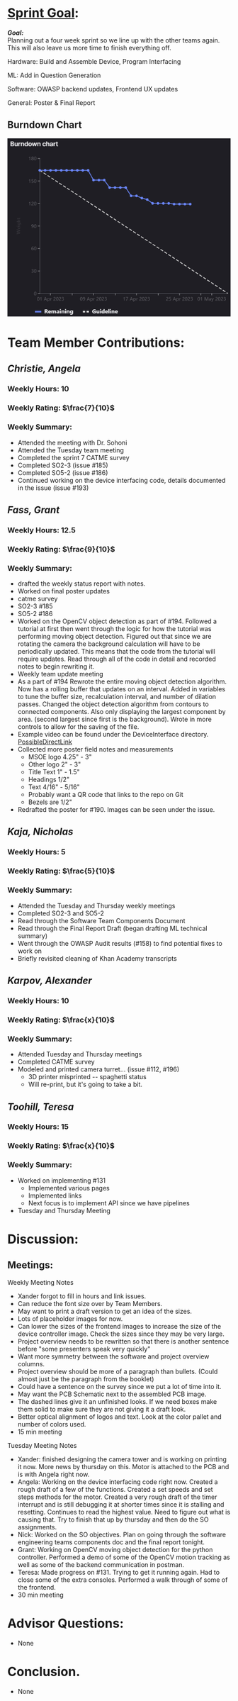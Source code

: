 # [Sprint Goal](https://gitlab.com/msoe.edu/sdl/y23-senior-design/24-transcription-study-assistant/-/milestones/8#tab-issues): 
***Goal:***   
Planning out a four week sprint so we line up with the other teams again. This will also leave us more time to finish everything off.

Hardware: Build and Assemble Device, Program Interfacing

ML: Add in Question Generation

Software: OWASP backend updates, Frontend UX updates

General: Poster & Final Report


## Burndown Chart

![image](uploads/35815ee5cf79591e9a2019cd53f5f946/image.png)

# Team Member Contributions:
## *Christie, Angela*
### Weekly Hours: 10
### Weekly Rating: $`\frac{7}{10}`$
### Weekly Summary: 
- Attended the meeting with Dr. Sohoni
- Attended the Tuesday team meeting
- Completed the sprint 7 CATME survey
- Completed SO2-3 (issue #185)
- Completed SO5-2 (issue #186)
- Continued working on the device interfacing code, details documented in the issue (issue #193)


## *Fass, Grant*
### Weekly Hours: 12.5
### Weekly Rating: $`\frac{9}{10}`$ 
### Weekly Summary:
- drafted the weekly status report with notes. 
- Worked on final poster updates
- catme survey
- SO2-3 #185 
- SO5-2 #186 
- Worked on the OpenCV object detection as part of #194. Followed a tutorial at first then went through the logic for how the tutorial was performing moving object detection. Figured out that since we are rotating the camera the background calculation will have to be periodically updated. This means that the code from the tutorial will require updates. Read through all of the code in detail and recorded notes to begin rewriting it.
- Weekly team update meeting
- As a part of #194 Rewrote the entire moving object detection algorithm. Now has a rolling buffer that updates on an interval. Added in variables to tune the buffer size, recalculation interval, and number of dilation passes. Changed the object detection algorithm from contours to connected components. Also only displaying the largest component by area. (second largest since first is the background). Wrote in more controls to allow for the saving of the file.
- Example video can be found under the DeviceInterface directory. [PossibleDirectLink](https://gitlab.com/msoe.edu/sdl/y23-senior-design/24-transcription-study-assistant/-/blob/main/DeviceInterface/Example_Motion_Tracking.mp4)
- Collected more poster field notes and measurements
  - MSOE logo 4.25" - 3"
  - Other logo 2" - 3"
  - Title Text 1" - 1.5"
  - Headings 1/2"
  - Text 4/16" - 5/16"
  - Probably want a QR code that links to the repo on Git
  - Bezels are 1/2"
- Redrafted the poster for #190. Images can be seen under the issue.

## *Kaja, Nicholas*
### Weekly Hours: 5
### Weekly Rating: $`\frac{5}{10}`$
### Weekly Summary: 
- Attended the Tuesday and Thursday weekly meetings
- Completed SO2-3 and SO5-2
- Read through the Software Team Components Document
- Read through the Final Report Draft (began drafting ML technical summary)
- Went through the OWASP Audit results (#158) to find potential fixes to work on
- Briefly revisited cleaning of Khan Academy transcripts
 
## *Karpov, Alexander*
### Weekly Hours: 10
### Weekly Rating: $`\frac{x}{10}`$
### Weekly Summary:
- Attended Tuesday and Thursday meetings
- Completed CATME survey
- Modeled and printed camera turret... (issue #112, #196)
  - 3D printer misprinted -- spaghetti status
  - Will re-print, but it's going to take a bit.

## *Toohill, Teresa*
### Weekly Hours:  15
### Weekly Rating: $`\frac{x}{10}`$
### Weekly Summary:
- Worked on implementing #131 
  - Implemented various pages
  - Implemented links
  - Next focus is to implement API since we have pipelines
- Tuesday and Thursday Meeting


# Discussion:
## Meetings:
Weekly Meeting Notes
- Xander forgot to fill in hours and link issues.
- Can reduce the font size over by Team Members.
- May want to print a draft version to get an idea of the sizes.
- Lots of placeholder images for now. 
- Can lower the sizes of the frontend images to increase the size of the device controller image. Check the sizes since they may be very large.
- Project overview needs to be rewritten so that there is another sentence before "some presenters speak very quickly"
- Want more symmetry between the software and project overview columns. 
- Project overview should be more of a paragraph than bullets. (Could almost just be the paragraph from the booklet)
- Could have a sentence on the survey since we put a lot of time into it. 
- May want the PCB Schematic next to the assembled PCB image.
- The dashed lines give it an unfinished looks. If we need boxes make them solid to make sure they are not giving it a draft look.
- Better optical alignment of logos and text. Look at the color pallet and number of colors used.
- 15 min meeting

Tuesday Meeting Notes
- Xander: finished designing the camera tower and is working on printing it now. More news by thursday on this. Motor is attached to the PCB and is with Angela right now.
- Angela: Working on the device interfacing code right now. Created a rough draft of a few of the functions. Created a set speeds and set steps methods for the motor. Created a very rough draft of the timer interrupt and is still debugging it at shorter times since it is stalling and resetting. Continues to read the highest value. Need to figure out what is causing that. Try to finish that up by thursday and then do the SO assignments.
- Nick: Worked on the SO objectives. Plan on going through the software engineering teams components doc and the final report tonight.
- Grant: Working on OpenCV moving object detection for the python controller. Performed a demo of some of the OpenCV motion tracking as well as some of the backend communication in postman.
- Teresa: Made progress on #131. Trying to get it running again. Had to close some of the extra consoles. Performed a walk through of some of the frontend.
- 30 min meeting

# Advisor Questions:
- None

# Conclusion.
- None